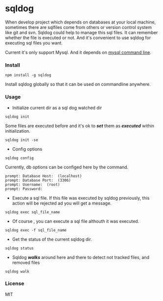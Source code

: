 # sqldog

When develop project which depends on databases at your local machine, sometimes there are sqlfiles come from others or version control system like git and svn. Sqldog could help to manage this sql files. It can remember whether the file is executed or not. And it's convenient to use sqldog for executing sql files you want.  

Current it's only support Mysql. And it depends on [mysql command line](http://dev.mysql.com/doc/refman/5.6/en/mysql.html).

### Install

```
npm install -g sqldog
```
Install sqldog globally so that it can be used on commandline anywhere.

### Usage
* Initialize current dir as a sql dog watched dir
```
sqldog init
```
Some files are executed before and it's ok to ***set*** them as ***executed*** within initialization.

```
sqldog init -se
```




* Config options
```
sqldog config
```
Currently, db options can be configed here by the command.
```
prompt: Database Host:  (localhost)
prompt: Database Port:  (3306)
prompt: Username:  (root)
prompt: Password:
```
  
* Execute a sql file. If this file was executed by sqldog previously, this action will be rejected ad you will get a message.
```
sqldog exec sql_file_name
```
  
* Of course , you can execute a sql file althouth it was executed.
```
sqldog exec -f sql_file_name
```
  
* Get the status of the current sqldog dir.
```
sqldog status
```
* Sqldog ***walks*** around here and there to detect not tracked files, and removed files
```
sqldog walk
```

### License
MIT
